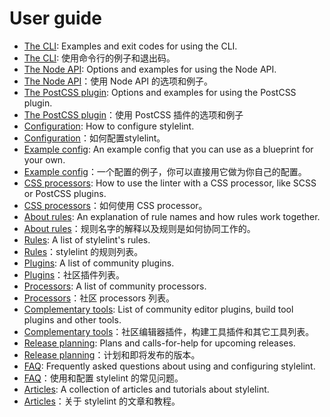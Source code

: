 # User guide

-   [The CLI](user-guide/cli.md): Examples and exit codes for using the CLI.
-   [The CLI](user-guide/cli.md): 使用命令行的例子和退出码。
-   [The Node API](user-guide/node-api.md): Options and examples for using the Node API.
-   [The Node API](user-guide/node-api.md)：使用 Node API 的选项和例子。
-   [The PostCSS plugin](user-guide/postcss-plugin.md): Options and examples for using the PostCSS plugin.
-   [The PostCSS plugin](user-guide/postcss-plugin.md)：使用 PostCSS 插件的选项和例子
-   [Configuration](user-guide/configuration.md): How to configure stylelint.
-   [Configuration](user-guide/configuration.md)：如何配置stylelint。
-   [Example config](user-guide/example-config.md): An example config that you can use as a blueprint for your own.
-   [Example config](user-guide/example-config.md)：一个配置的例子，你可以直接用它做为你自己的配置。
-   [CSS processors](user-guide/css-processors.md): How to use the linter with a CSS processor, like SCSS or PostCSS plugins.
-   [CSS processors](user-guide/css-processors.md)：如何使用 CSS processor。
-   [About rules](user-guide/about-rules.md): An explanation of rule names and how rules work together.
-   [About rules](user-guide/about-rules.md)：规则名字的解释以及规则是如何协同工作的。
-   [Rules](user-guide/rules.md): A list of stylelint's rules.
-   [Rules](user-guide/rules.md)：stylelint 的规则列表。
-   [Plugins](user-guide/plugins.md): A list of community plugins.
-   [Plugins](user-guide/plugins.md)：社区插件列表。
-   [Processors](user-guide/processors.md): A list of community processors.
-   [Processors](user-guide/processors.md)：社区 processors 列表。
-   [Complementary tools](user-guide/complementary-tools.md): List of community editor plugins, build tool plugins and other tools.
-   [Complementary tools](user-guide/complementary-tools.md)：社区编辑器插件，构建工具插件和其它工具列表。
-   [Release planning](user-guide/release-planning.md): Plans and calls-for-help for upcoming releases.
-   [Release planning](user-guide/release-planning.md)：计划和即将发布的版本。
-   [FAQ](user-guide/faq.md): Frequently asked questions about using and configuring stylelint.
-   [FAQ](user-guide/faq.md)：使用和配置 stylelint 的常见问题。
-   [Articles](user-guide/articles.md): A collection of articles and tutorials about stylelint.
-   [Articles](user-guide/articles.md)：关于 stylelint 的文章和教程。
